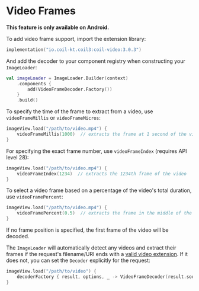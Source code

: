 # Video Frames

**This feature is only available on Android.**

To add video frame support, import the extension library:

```kotlin
implementation("io.coil-kt.coil3:coil-video:3.0.3")
```

And add the decoder to your component registry when constructing your `ImageLoader`:

```kotlin
val imageLoader = ImageLoader.Builder(context)
    .components {
        add(VideoFrameDecoder.Factory())
    }
    .build()
```

To specify the time of the frame to extract from a video, use `videoFrameMillis` or `videoFrameMicros`:

```kotlin
imageView.load("/path/to/video.mp4") {
    videoFrameMillis(1000)  // extracts the frame at 1 second of the video
}
```

For specifying the exact frame number, use `videoFrameIndex` (requires API level 28):

```kotlin
imageView.load("/path/to/video.mp4") {
    videoFrameIndex(1234)  // extracts the 1234th frame of the video
}
```

To select a video frame based on a percentage of the video's total duration, use `videoFramePercent`:

```kotlin
imageView.load("/path/to/video.mp4") {
    videoFramePercent(0.5)  // extracts the frame in the middle of the video's duration
}
```

If no frame position is specified, the first frame of the video will be decoded.

The `ImageLoader` will automatically detect any videos and extract their frames if the request's filename/URI ends with a [valid video extension](https://developer.android.com/guide/topics/media/media-formats#video-formats). If it does not, you can set the `Decoder` explicitly for the request:

```kotlin
imageView.load("/path/to/video") {
    decoderFactory { result, options, _ -> VideoFrameDecoder(result.source, options) }
}
```
